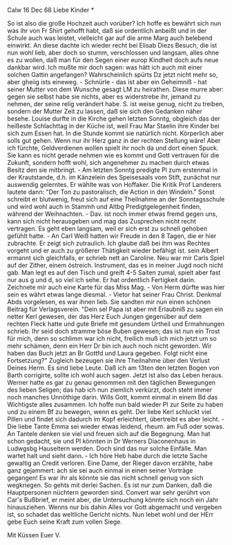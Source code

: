  Calw 16 Dec 68
Liebe Kinder <Marie>*

So ist also die große Hochzeit auch vorüber? Ich hoffe es bewährt sich nun was ihr von Fr Shirt gehofft habt, daß sie ordentlich anbeißt und in der Schule auch was leistet, vielleicht gar auf die arme Marg auch belebend einwirkt. An diese dachte ich wieder recht bei Elisab Diezs Besuch, die ist nun wohl lieb, aber doch so stumm, verschlossen und langsam, alles ohne es zu wollen, daß man für den Segen einer europ Kindheit doch aufs neue dankbar wird. Ich mußte mir doch sagen: was hätt ich auch mit einer solchen Gattin angefangen? Wahrscheinlich spürts Dz jetzt nicht mehr so, aber gheiig ists eineweg. - Schnürle - das ist aber ein Geheimniß - hat seiner Mutter von dem Wunsche gesagt LM zu heirathen. Diese murre aber: gegen sie selbst habe sie nichts, aber es widerstrebe ihr, jemand zu nehmen, der seine relig verändert habe. S. ist weise genug, nicht zu treiben, sondern der Mutter Zeit zu lassen, daß sie sich den Gedanken näher besehe. Louise durfte in die Kirche gehen letzten Sonntg, obgleich das der heißeste Schlachttag in der Küche ist, weil Frau Mar Staelin ihre Kinder bei sich zum Essen hat. In die Stunde kommt sie natürlich nicht. Körperlich aber solls gut gehen. Wenn nur ihr Herz ganz in der rechten Stellung wäre! Aber ich fürchte, Geldverdienen wollen spielt ihr noch da und dort einen Spuck. Sie kann es nicht gerade nehmen wie es kommt und Gott vertrauen für die Zukunft, sondern hofft wohl, sich angenehmer zu machen durch etwas Besitz den sie mitbringt. - Am letzten Sonntg predigte Pl zum erstenmal in der Krautstande, d.h. im Känzelein des Speisesaals vom Stift, zunächst nur auswendig gelerntes. Er wählte was von Hoffaker. Die Kritik Prof Landerers lautete dann: "Der Ton zu pastoralisch, die Action in den Windeln." Sonst schreibt er blutwenig, freut sich auf eine Theilnahme an der Sonntagsschule und wird wohl auch in Stammh und Altbg Predigtgelegenheit finden, während der Weihnachten. - Dav. ist noch immer etwas fremd gegen uns, kann sich nicht herausgeben und mag das Zusprechen nicht recht vertragen. Es geht eben langsam, weil er sich erst zu schnell gehoben gefühlt hatte. - An Carl Weiß hatten wir Freude in den 8 Tagen, die er hier zubrachte. Er zeigt sich zutraulich. Ich glaube daß bei ihm was Rechtes vorgeht und er auch zu größerer Thätigkeit wieder befähigt ist. sein Albert ermannt sich gleichfalls, er schrieb nett an Caroline. Neu war mir Carls Spiel auf der Zither, einem östreich. Instrument, das es in meiner Jugd noch nicht gab. Man legt es auf den Tisch und greift 4-5 Saiten zumal, spielt aber fast nur aus g und d, so viel ich sehe. Er hat ordentlich Fertigkeit darin. Zeichnete mir auch eine Karte für das Miss Mag. - Von Herm dürfte was hier sein es währt etwas lange diesmal. - Vietor hat seiner Frau Christ. Denkmal Abds vorgelesen, es war ihnen lieb. Sie sandten mir nun einen schönen Beitrag für Verlagsverein. "Dein sel Papa ist aber mit Erlaubniß zu sagen ein netter Kerl gewesen, der das Herz Euch Jungen gegenüber auf dem rechten Fleck hatte und gute Briefe mit gesundem Urtheil und Ermahnungen schrieb. Ihr seid doch stramme böse Buben gewesen; das ist nun ein Trost für mich, denn so schlimm war ich nicht, freilich muß ich mich jetzt um so mehr schämen, denn ein Herr Dr bin ich auch noch nicht geworden. Wir haben das Buch jetzt an Br Gottfd und Laura gegeben. Folgt nicht eine Fortsetzung?" Zugleich bezeugen sie ihre Theilnahme über den Verlust Deines Herm. Es sind liebe Leute. 
Daß ich am 13ten den letzten Bogen von Barth corrigirte, sollte ich wohl auch sagen. Jetzt ist also das Leben heraus. Werner hatte es gar zu genau genommen mit den täglichen Bewegungen des lieben Seligen; das hab ich nun ziemlich verkürzt, doch steht immer noch manches Unnöthige darin. Wills Gott, kommt einmal in einem Bd das Wichtigste alles zusammen. 
Ich hoffe nun bald wieder Pl zur Seite zu haben und zu einem Bf zu bewegen, wenn es geht. Der liebe Kerl schluckt viel Pillen und findet sich dadurch im Kopf erleichtert, übertreibt es aber leicht. - Die liebe Tante Emma sei wieder etwas leidend, rheum. am Fuß oder sowas. An Tantele denken sie viel und freuen sich auf die Begegnung. Man hat schon gedacht, sie und Pl könnten in Dr Werners Diaconenhaus in Ludwgsbg Hauseltern werden. Doch sind das nur solche Einfälle. Man wartet halt und sieht dann. - Ich höre Heb habe durch die letzte Sache gewaltig an Credit verloren. Eine Dame, der Rieger davon erzählte, habe ganz gejammert: ach sie sei auch einmal in einen seiner Vorträge gegangen! Es war ihr als könnte sie das nicht schnell genug von sich wegkriegen. So gehts mit derlei Sachen. Es ist nur zum Danken, daß die Hauptpersonen nüchtern geworden sind. Convert war sehr gerührt von Car's Bußbrief, er meint aber, die Untersuchung könnte sich noch ein Jahr hinausziehen. Wenns nur bis dahin Alles vor Gott abgemacht und vergeben ist, so schadet das weltliche Gericht nichts. Nun lebet wohl und der HErr gebe Euch seine Kraft zum vollen Siege.

 Mit Küssen Euer V.
